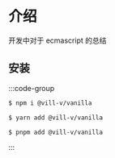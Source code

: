 # 介绍

开发中对于 ecmascript 的总结

## 安装

:::code-group

```bash [npm]
$ npm i @vill-v/vanilla
```

```bash [yarn]
$ yarn add @vill-v/vanilla
```

```bash [pnpm]
$ pnpm add @vill-v/vanilla
```

:::
